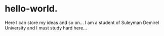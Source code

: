 # hello-world.
Here I can store my ideas and so on...
I am a student of Suleyman Demirel University and I must study hard here... 
